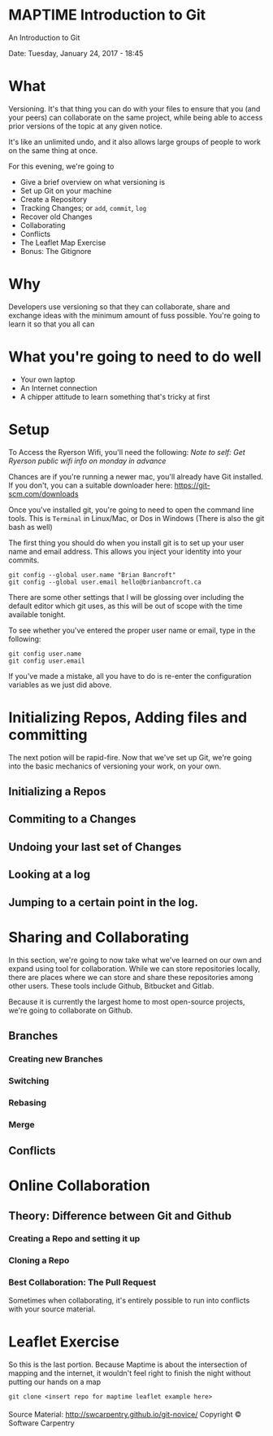 # MAPTIME Introduction to Git
An Introduction to Git

Date: Tuesday, January 24, 2017 - 18:45

# What
Versioning. It's that thing you can do with your files to ensure that you (and your peers) can collaborate on the same project, while being able to access prior versions of the topic at any given notice. 

It's like an unlimited undo, and it also allows large groups of people to work on the same thing at once. 

For this evening, we're going to 

* Give a brief overview on what versioning is
* Set up Git on your machine
* Create a Repository
* Tracking Changes; or `add`, `commit`, `log`
* Recover old Changes
* Collaborating
* Conflicts
* The Leaflet Map Exercise
* Bonus: The Gitignore


# Why
Developers use versioning so that they can collaborate, share and exchange ideas with the minimum amount of fuss possible. You're going to learn it so that you all can 

# What you're going to need to do well

* Your own laptop
* An Internet connection
* A chipper attitude to learn something that's tricky at first




# Setup

To Access the Ryerson Wifi, you'll need the following: 
_Note to self: Get Ryerson public wifi info on monday in advance_

Chances are if you're running a newer mac, you'll already have Git installed. If you don't, you can a suitable downloader here:
https://git-scm.com/downloads

Once you've installed git, you're going to need to open the command line tools. This is `Terminal` in Linux/Mac, or Dos in Windows (There is also the git bash as well)

The first thing you should do when you install git is to set up your user name and email address. This allows you inject your identity into your commits. 

```
git config --global user.name "Brian Bancroft"
git config --global user.email hello@brianbancroft.ca
```
There are some other settings that I will be glossing over including the default editor which git uses, as this will be out of scope with the time available tonight. 

To see whether you've entered the proper user name or email, type in the following:
```
git config user.name
git config user.email
```
If you've made a mistake, all you have to do is re-enter the configuration variables as we just did above. 

# Initializing Repos, Adding files and committing
The next potion will be rapid-fire. Now that we've set up Git, we're going into the basic mechanics of versioning your work, on your own. 


## Initializing a Repos

## Commiting to a Changes

## Undoing your last set of Changes

## Looking at a log

## Jumping to a certain point in the log. 

# Sharing and Collaborating

In this section, we're going to now take what we've learned on our own and expand using tool for collaboration. While we can store repositories locally, there are places where we can store and share these repositories among other users. These tools include Github, Bitbucket and Gitlab. 

Because it is currently the largest home to most open-source projects, we're going to collaborate on Github. 

## Branches

### Creating new Branches

### Switching

### Rebasing

### Merge

## Conflicts

# Online Collaboration

## Theory: Difference between Git and Github

### Creating a Repo and setting it up

### Cloning a Repo

### Best Collaboration: The Pull Request

Sometimes when collaborating, it's entirely possible to run into conflicts with your source material. 

# Leaflet Exercise
So this is the last portion. Because Maptime is about the intersection of mapping and the internet, it wouldn't feel right to finish the night without putting our hands on a map 

`git clone <insert repo for maptime leaflet example here>`

####
Source Material: 
http://swcarpentry.github.io/git-novice/
Copyright © Software Carpentry 
